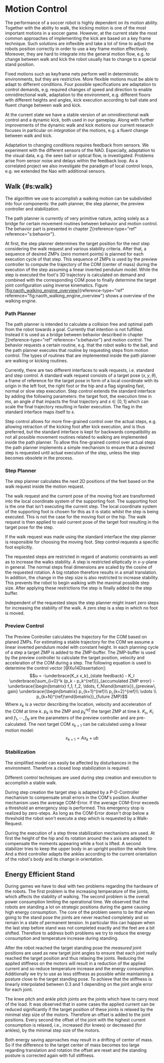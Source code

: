 # Motion Control

The performance of a soccer robot is highly dependent on its motion
ability. Together with the ability to walk, the kicking motion is one of
the most important motions in a soccer game. However, at the current
state the most common approaches of implementing the kick are based on a
key frame technique. Such solutions are inflexible and take a lot of
time to adjust the robots position correctly in order to use a key frame
motion effectively. Moreover, they are hard to integrate into the
general motion flow, e.g. to change between walk and kick the robot
usually has to change to a special stand position.

Fixed motions such as keyframe nets perform well in deterministic
environments, but they are restrictive. More flexible motions must be
able to adapt to different conditions. Four possible specifications are
adaptation to control demands, e.g. required changes of speed and
direction to enable omnidirectional walk, adaptation to the environment,
e.g. different floors with different heights and angles, kick execution
according to ball state and fluent change between walk and kick.

At the current state we have a stable version of an omnidirectional walk
control and a dynamic kick, both used in our gameplay. Along with
further improvements of the dynamic walk and kick motions our current
research focuses in particular on *integration* of the motions, e.g. a
fluent change between walk and kick.

Adaptation to changing conditions requires feedback from sensors. We
experiment with the different sensors of the NAO. Especially, adaptation
to the visual data, e.g. the seen ball or optical flow, is investigated.
Problems arise from sensor noise and delays within the feedback loop. As
a correlated project we also investigate the paradigm of local control
loops, e.g. we extended the Nao with additional sensors.

## Walk {#s:walk}

The algorithm we use to accomplish a walking motion can be subdivided
into four components: the path planner, the step planner, the preview
controller and stabilization.

The path planner is currently of very primitive nature, acting solely as
a bridge for certain movement routines between behavior and motion
control. The behavior part is presented in chapter
[7](#s:behavior){reference-type="ref" reference="s:behavior"}.

At first, the step planner determines the target position for the next
step considering the walk request and various stability criteria. After
that, a sequence of desired ZMPs (zero moment points) is planned for
each execution cycle of that step. This sequence of ZMPs is used by the
preview controller to compute the trajectory of the COM (center of mass)
during the execution of the step assuming a linear inverted pendulum
model. While the step is executed the foot's 3D trajectory is calculated
on demand and combined with the corresponding COM pose to finally
determine the target joint configuration using inverse kinematics.
Figure
[\[fig:naoth_walking_engine_overview\]](#fig:naoth_walking_engine_overview){reference-type="ref"
reference="fig:naoth_walking_engine_overview"} shows a overview of the
walking engine.

### Path Planner

The path planner is intended to calculate a collision free and optimal
path from the robot towards a goal. Currently that intention is not
fulfilled. Instead it is used as a bridge between behavior described in
chapter [7](#s:behavior){reference-type="ref" reference="s:behavior"}
and motion control. The behavior requests a certain routine, e.g. that
the robot walks to the ball, and the path planner executes that routine
by requesting steps from motion control. The types of routines that are
implemented inside the path planner are walking or kicking routines.

Currently, there are two different interfaces to walk requests, i.e.
standard and step control. A standard walk request consists of a target
pose $(x, y, \theta)$, a frame of reference for the target pose in form
of a local coordinate with its origin in the left foot, the right foot
or the hip and a flag signaling fast, normal or slow step execution.
Step control extends the standard interface by adding the following
parameters: the target foot, the execution time in $ms$, an angle $d$
that impacts the final trajectory and $s\in[0,\,1]$ which can scale the
final trajectory resulting in faster execution. The flag in the standard
interface maps itself to $s$.

Step control allows for more fine-grained control over the actual steps,
e.g. allowing retraction of the kicking foot after kick execution, and
is thus preferred, but the standard interface is kept for backwards
compatibility as not all possible movement routines related to walking
are implemented inside the path planner. To allow this fine-grained
control over actual steps the path planner implements a simple mechanism
to ensure that a desired step is requested until actual execution of the
step, unless the step becomes obsolete in the process.

### Step Planner

The step planner calculates the next 2D positions of the feet based on
the walk request inside the motion request.

The walk request and the current pose of the moving foot are transformed
into the local coordinate system of the supporting foot. The supporting
foot is the one that isn't executing the current step. The local
coordinate system of the supporting foot is chosen for this as it is
static whilst the step is being executed. This is not the case for the
moving foot or the hip. The walk request is then applied to said current
pose of the target foot resulting in the target pose for the step.

If the walk request was made using the standard interface the step
planner is responsible for choosing the moving foot. Step control
requests a specific foot explicitly.

The requested steps are restricted in regard of anatomic constraints as
well as to increase the walks stability. A step is restricted
elliptically in x-y-plane in general. The normal steps final dimensions
are scaled by the cosine of the requested rotation. A big rotation
therefore results in a small translation. In addition, the change in the
step size is also restricted to increase stability. This prevents the
robot to begin walking with the maximal possible step size. After
applying these restrictions the step is finally added to the step
buffer.

Independent of the requested steps the step planner might insert zero
steps for increasing the stability of the walk. A zero step is a step in
which no foot is moved.

### Preview Control

The Preview Controller calculates the trajectory for the COM based on
planed ZMPs. For estimating a stable trajectory for the COM we assume a
linear inverted pendulum model with constant height. In each planning
cycle of a step a target ZMP is added to the ZMP-buffer. The ZMP-buffer
is used by the preview controller to calculate the target position,
velocity and acceleration of the COM during a step. The following
equation is used to determine the control vector [@Xu14Dissertation]:
$$u = -\underbrace{K_x x_k}_{state feedback} - K_I \underbrace{\sum_{i=0}^k (p_k - p_k^{ref})}_{accumulated ZMP error} - \underbrace{\begin{bmatrix} f_1, f_2, \ldots, f_N\end{bmatrix}}_{preview\, gain} \underbrace{\begin{bmatrix} p_{k+1}^{ref}\\ p_{k+2}^{ref}\\ \vdots \\ p_{k+N}^{ref}\end{bmatrix}}_{future ZMP}$$
Where $x_k$ is a vector describing the location, velocity and
acceleration of the COM at time $k$. $p_k$ is the ZMP and $p_k^{ref}$
the target ZMP at time $k$. $K_x$, $K_I$ and $f_1, \cdots, f_N$ are the
parameters of the preview controller and are pre-calculated. The next
target COM $x_{k+1}$ can be calculated using a linear motion model:
$$x_{k+1} = Ax_k + ub$$

### Stabilization

The simplified model can easily be affected by disturbances in the
environment. Therefore a closed loop stabilization is required.

Different control techniques are used during step creation and execution
to accomplish a stable walk.

During step creation the target step is adapted by a P-D-Controller
mechanism to compensate small errors in the COM's position. Another
mechanism uses the average COM-Error. If the average COM-Error exceeds a
threshold an emergency stop is performed. This emergency stop is
realized by zero-steps. As long as the COM-Error doesn't drop below a
threshold the robot won't execute a step which is requested by a
Walk-Request.

During the execution of a step three stabilization mechanisms are used.
At first the height of the hip and its rotation around the x axis are
adapted to compensate the moments appearing while a foot is lifted. A
second stabilizer tries to keep the upper body in an upright position
the whole time. And a third controller adapts the ankles according to
the current orientation of the robot's body and its change in
orientation.

## Energy Efficient Stand

During games we have to deal with two problems regarding the hardware of
the robots. The first problem is the increasing temperature of the
joints, which affects the stability of walking. The second problem is
the overall power consumption limiting the operational time. We observed
that the robots are standing a lot on strategic positions during the
game causing high energy consumption. The core of the problem seems to
be that when going to the stand pose the joints are never reached
completely and so remain in a state of permanent tension. In particular
this can happen when the last step before stand was not completed
exactly and the feet are a bit shifted. Therefore to address both
problems we try to reduce the energy consumption and temperature
increase during standing.

After the robot reached the target standing pose the *measured* joint
positions are used as new target joint angles to ensure that each joint
really reached the target position and thus relaxing the joints.
Reducing the applied stiffness on the motors will result in a reduction
of the applied current and so reduce temperature increase and the energy
consumption. Additionally we try to use as less stiffness as possible
while maintaining a posture close to the target standing pose. To
achieve that the stiffness is linearly interpolated between 0.3 and 1
depending on the joint angle error for each joint.

The knee pitch and ankle pitch joints are the joints which have to carry
most of the load. It was observed that in some cases the applied current
can be reduced significantly if the target position of these joints is
relaxed by the minimal step size of the motors. Therefore an offset is
added to the joint positions. Every second the offset of the joint with
the highest current consumption is relaxed, i.e., increased (for knees)
or decreased (for ankles), by the minimal step size of the motors.

Both energy saving approaches may result in a drifting of center of
mass. So if the difference to the target center of mass becomes too
large regarding translation and rotation the offset are reset and the
standing posture is corrected again with full stiffness.